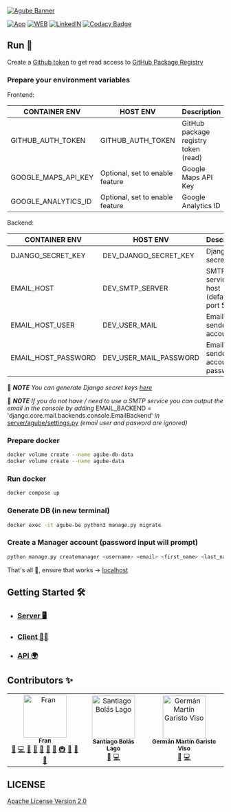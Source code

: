 [![Agube Banner](https://raw.githubusercontent.com/AvailaOSS/.github/main/assets/Agube_Banner.png)](https://github.com/AvailaOSS)

[![App](https://img.shields.io/badge/App-Agube-lightgreen.svg)](https://www.agube.availa.eu)
[![WEB](https://img.shields.io/badge/Web-Availa-lightblue.svg)](https://www.availa.eu)
[![LinkedIN](https://img.shields.io/badge/LinkedIn-Availa-blue.svg)](https://www.linkedin.com/company/team-availa)
[![Codacy Badge](https://app.codacy.com/project/badge/Grade/855a8e18df374aa3b65c206ecda5c077)](https://www.codacy.com/gh/AvailaOSS/agube/dashboard?utm_source=github.com&amp;utm_medium=referral&amp;utm_content=AvailaOSS/agube&amp;utm_campaign=Badge_Grade)

## Run 🚀

Create a [Github token](https://docs.github.com/en/authentication/keeping-your-account-and-data-secure/creating-a-personal-access-token) to get read access to [GitHub Package Registry](https://npm.pkg.github.com)

### Prepare your environment variables

Frontend:

| CONTAINER ENV            | HOST ENV                         | Description                          |
|--------------------------|----------------------------------|--------------------------------------|
| GITHUB_AUTH_TOKEN        | GITHUB_AUTH_TOKEN                | GitHub package registry token (read) |
| GOOGLE_MAPS_API_KEY      | Optional, set to enable feature  | Google Maps API Key                  |
| GOOGLE_ANALYTICS_ID      | Optional, set to enable feature  | Google Analytics ID                  |

Backend:

| CONTAINER ENV            | HOST ENV                         | Description                          |
|--------------------------|----------------------------------|--------------------------------------|
| DJANGO_SECRET_KEY        | DEV_DJANGO_SECRET_KEY            | Django secret key                    |
| EMAIL_HOST               | DEV_SMTP_SERVER                  | SMTP service host (default port 587) |
| EMAIL_HOST_USER          | DEV_USER_MAIL                    | Email sender account                 |
| EMAIL_HOST_PASSWORD      | DEV_USER_MAIL_PASSWORD           | Email sender account password        |

📑 ___NOTE___ _You can generate Django secret keys [here](https://djecrety.ir/)_

📑 ___NOTE___ _If you do not have / need to use a SMTP service you can output the email in the console by adding_ EMAIL_BACKEND = 'django.core.mail.backends.console.EmailBackend' _in_ [server/agube/settings.py](server/agube/settings.py) _(email user and pasword are ignored)_

### Prepare docker

```bash
docker volume create --name agube-db-data
docker volume create --name agube-data
```

### Run docker

```bash
docker compose up
```

### Generate DB (in new terminal)

```bash
docker exec -it agube-be python3 manage.py migrate
```

### Create a Manager account (password input will prompt)

```bash
python manage.py createmanager <username> <email> <first_name> <last_name> <phone_number> --settings=agube.settings-local
```

That's all 🥳, ensure that works -> [localhost](http://localhost:8080)

## Getting Started 🛠️

- ### [Server 🖥️](/server/README.md)
- ### [Client 👨‍💻](/client/README.md)
- ### [API 🌍](/api/README.md)

## Contributors ✨

<!-- ALL-CONTRIBUTORS-LIST:START - Do not remove or modify this section -->
<!-- prettier-ignore-start -->
<!-- markdownlint-disable -->
<table>
  <tbody>
    <tr>
      <td align="center"><a href="https://www.linkedin.com/in/fran-abril-a8424419a/"><img src="https://avatars.githubusercontent.com/u/10210729?v=4?s=100" width="100px;" alt="Fran"/><br /><sub><b>Fran</b></sub></a><br /><a href="#projectManagement-Fran-Abril" title="Project Management">📆</a> <a href="https://github.com/AvailaOSS/agube/commits?author=Fran-Abril" title="Code">💻</a> <a href="#design-Fran-Abril" title="Design">🎨</a> <a href="https://github.com/AvailaOSS/agube/issues?q=author%3AFran-Abril" title="Bug reports">🐛</a> <a href="#business-Fran-Abril" title="Business development">💼</a> <a href="https://github.com/AvailaOSS/agube/commits?author=Fran-Abril" title="Documentation">📖</a> <a href="#ideas-Fran-Abril" title="Ideas, Planning, & Feedback">🤔</a> <a href="#infra-Fran-Abril" title="Infrastructure (Hosting, Build-Tools, etc)">🚇</a> <a href="#maintenance-Fran-Abril" title="Maintenance">🚧</a> <a href="#research-Fran-Abril" title="Research">🔬</a> <a href="https://github.com/AvailaOSS/agube/pulls?q=is%3Apr+reviewed-by%3AFran-Abril" title="Reviewed Pull Requests">👀</a></td>
      <td align="center"><a href="https://www.linkedin.com/in/santiago-bol%C3%A1s-lago-202b60194/"><img src="https://avatars.githubusercontent.com/u/115986710?v=4?s=100" width="100px;" alt="Santiago Bolás Lago"/><br /><sub><b>Santiago Bolás Lago</b></sub></a><br /><a href="#projectManagement-Zumito93" title="Project Management">📆</a> <a href="https://github.com/AvailaOSS/agube/commits?author=Zumito93" title="Code">💻</a></td>
      <td align="center"><a href="https://www.linkedin.com/in/germán-martín-garisto-viso-96905ab7/"><img src="https://avatars.githubusercontent.com/u/750404?v=4?s=100" width="100px;" alt="Germán  Martín Garisto Viso"/><br /><sub><b>Germán  Martín Garisto Viso</b></sub></a><br /><a href="#projectManagement-German14" title="Project Management">📆</a> <a href="https://github.com/AvailaOSS/agube/commits?author=German14" title="Code">💻</a></td>
    </tr>
  </tbody>
</table>

<!-- markdownlint-restore -->
<!-- prettier-ignore-end -->

<!-- ALL-CONTRIBUTORS-LIST:END -->

## LICENSE

[Apache License Version 2.0](LICENSE.md)